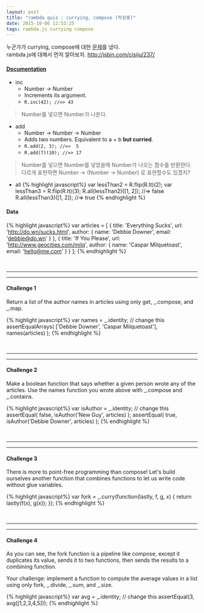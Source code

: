 ```yaml
---
layout: post
title: "rambda quiz : currying, compose (작성중)"
date: 2015-10-06 12:53:25
tags: rambda.js currying compose
---
```


누군가가 currying, compose에 대한 [문제](http://jsbin.com/cisiju)를 냈다. <br>
rambda.js에 대해서 먼저 알아보자. http://jsbin.com/cisiju/237/

#### [Documentation](http://ramdajs.com/0.18.0/docs)

- inc
  - Number -> Number
  - Increments its argument.
  - `R.inc(42); //=> 43`
  
> Number를 넣으면 Number가 나온다.

- add
  - Number -> Number -> Number
  - Adds two numbers. Equivalent to a + b **but curried**.
  - `R.add(2, 3); //=>  5`
  - `R.add(7)(10); //=> 17`
  
> Number를 넣으면 Number를 넣었을때 Number가 나오는 함수를 반환한다. <br>
> 다르게 표현하면 Number -> (Number -> Number) 로 표현할수도 있겠지?

- all
{% highlight javascript%}
var lessThan2 = R.flip(R.lt)(2);
var lessThan3 = R.flip(R.lt)(3);
R.all(lessThan2)([1, 2]); //=> false
R.all(lessThan3)([1, 2]); //=> true
{% endhighlight %}



#### Data

{% highlight javascript%}
var articles = [
  {
    title: 'Everything Sucks',
    url: 'http://do.wn/sucks.html',
    author: {
      name: 'Debbie Downer',
      email: 'debbie@do.wn'
    }
  },
  {
    title: 'If You Please',
    url: 'http://www.geocities.com/milq',
    author: {
      name: 'Caspar Milquetoast',
      email: 'hello@me.com'
    }
  }
];
{% endhighlight %}

<br> 

***************************************************
***************************************************

#### Challenge 1

Return a list of the author names in articles using only get, _.compose, and _.map.

{% highlight javascript%}
var names = _.identity; // change this
assertEqualArrays(
  ['Debbie Downer', 'Caspar Milquetoast'],
  names(articles)
);
{% endhighlight %}

<br> 

***************************************************
***************************************************

#### Challenge 2

Make a boolean function that says whether a given person wrote any of the articles. Use the names function you wrote above with _.compose and _.contains.

{% highlight javascript%}
var isAuthor = _.identity; // change this
assertEqual(
  false,
  isAuthor('New Guy', articles)
);
assertEqual(
  true,
  isAuthor('Debbie Downer', articles)
);
{% endhighlight %}

<br> 

***************************************************
***************************************************

#### Challenge 3
There is more to point-free programming than compose! Let's build ourselves another function that combines functions to let us write code without glue variables.

{% highlight javascript%}
var fork = _.curry(function(lastly, f, g, x) {
  return lastly(f(x), g(x));
});
{% endhighlight %}

<br> 

***************************************************
***************************************************

#### Challenge 4
As you can see, the fork function is a pipeline like compose, except it duplicates its value, sends it to two functions, then sends the results to a combining function.

Your challenge: implement a function to compute the average values in a list using only fork, _.divide, _.sum, and _.size.

{% highlight javascript%}
var avg = _.identity; // change this
assertEqual(3, avg([1,2,3,4,5]));
{% endhighlight %}
